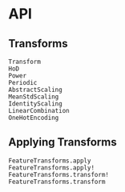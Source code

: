 # API

## Transforms

```@docs
Transform
HoD
Power
Periodic
AbstractScaling
MeanStdScaling
IdentityScaling
LinearCombination
OneHotEncoding
```

## Applying Transforms

```@docs
FeatureTransforms.apply
FeatureTransforms.apply!
FeatureTransforms.transform!
FeatureTransforms.transform
```
